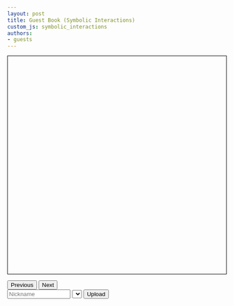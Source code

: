 ```yaml
---
layout: post
title: Guest Book (Symbolic Interactions)
custom_js: symbolic_interactions
authors: 
- guests
---
```


<script src="https://www.gstatic.com/firebasejs/8.6.1/firebase-app.js"></script>
<script src="https://www.gstatic.com/firebasejs/8.6.1/firebase-firestore.js"></script>

<!-- Interaction -->

<!-- # Style -->
<style>

#messageBox {
  border: 1px solid black; 
  height: 500px; 
  position: relative;

  display: flex;
  flex-wrap: wrap;
  justify-content: space-around;
}

#messageBox .box {
  width: 50%;
  height: 20%;
  box-sizing: border-box;
  display: flex;
  align-items: center;
  justify-content: center;
  padding: 5px;
}

#customGreetingDiv {
  display: none;
}
</style>

<!-- # Body -->
<div id="messageBox">
  <div class="box"></div>
  <div class="box"></div>
  <div class="box"></div>
  <div class="box"></div>
  <div class="box"></div>
  <div class="box"></div>
  <div class="box"></div>
  <div class="box"></div>
  <div class="box"></div>
  <div class="box"></div>
</div>
<p id="pageLabel"></p>
<button id="prevButton" type="button">Previous</button>
<button id="nextButton" type="button">Next</button>
<form>
  <input id="nicknameInput" placeholder="Nickname" type="text" size="15">
  <div id="customGreetingDiv">
    <input id="greetingTextInput" type="text" name="greetingTextInput" 
          placeholder="Greeting">
    <input id="greetingEmojiInput" type="text" name="greetingEmojiInput" 
          placeholder="Emoji" size="5" >
  </div>
  <select id="greetingSelect"></select>
  <button id="sendButton" type="button">Upload</button>
</form>

